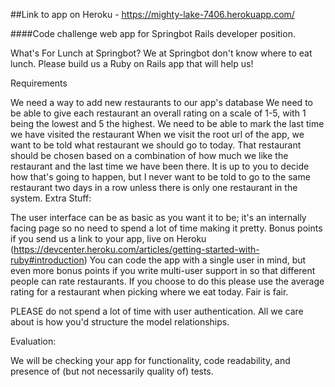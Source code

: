 ##Link to app on Heroku - https://mighty-lake-7406.herokuapp.com/

####Code challenge web app for Springbot Rails developer position.


What's For Lunch at Springbot?
We at Springbot don't know where to eat lunch. Please build us a Ruby on Rails app that will help us!

Requirements

We need a way to add new restaurants to our app's database
We need to be able to give each restaurant an overall rating on a scale of 1-5, with 1 being the lowest and 5 the highest.
We need to be able to mark the last time we have visited the restaurant
When we visit the root url of the app, we want to be told what restaurant we should go to today. That restaurant should be chosen based on a combination of how much we like the restaurant and the last time we have been there. It is up to you to decide how that's going to happen, but I never want to be told to go to the same restaurant two days in a row unless there is only one restaurant in the system.
Extra Stuff:

The user interface can be as basic as you want it to be; it's an internally facing page so no need to spend a lot of time making it pretty.
Bonus points if you send us a link to your app, live on Heroku (https://devcenter.heroku.com/articles/getting-started-with-ruby#introduction)
You can code the app with a single user in mind, but even more bonus points if you write multi-user support in so that different people can rate restaurants. If you choose to do this please use the average rating for a restaurant when picking where we eat today. Fair is fair.

PLEASE do not spend a lot of time with user authentication. All we care about is how you'd structure the model relationships.

Evaluation:

We will be checking your app for functionality, code readability, and presence of (but not necessarily quality of) tests.

